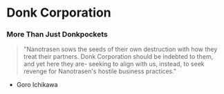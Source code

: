 # Donk Corporation
### More Than Just Donkpockets
> "Nanotrasen sows the seeds of their own destruction with how they treat their partners. Donk Corporation should be indebted to them, and yet here they are- seeking to align with us, instead, to seek revenge for Nanotrasen's hostile business practices."
- Goro Ichikawa